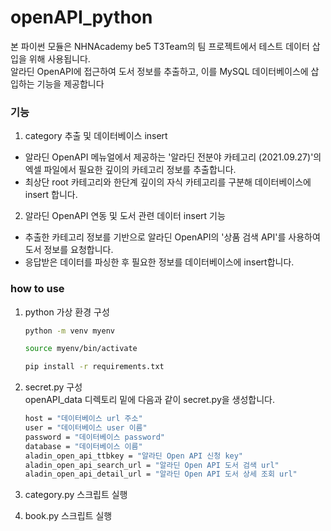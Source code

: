 # openAPI_python

본 파이썬 모듈은 NHNAcademy be5 T3Team의 팀 프로젝트에서 테스트 데이터 삽입을 위해 사용됩니다. <br>
알라딘 OpenAPI에 접근하여 도서 정보를 추출하고, 이를 MySQL 데이터베이스에 삽입하는 기능을 제공합니다

### 기능 
1. category 추출 및 데이터베이스 insert
- 알라딘 OpenAPI 메뉴얼에서 제공하는 '알라딘 전분야 카테고리 (2021.09.27)'의 엑셀 파일에서 필요한 깊이의 카테고리 정보를 추출합니다.
- 최상단 root 카테고리와 한단계 깊이의 자식 카테고리를 구분해 데이터베이스에 insert 합니다.

2. 알라딘 OpenAPI 연동 및 도서 관련 데이터 insert 기능
- 추출한 카테고리 정보를 기반으로 알라딘 OpenAPI의 '상품 검색 API'를 사용하여 도서 정보를 요청합니다.
- 응답받은 데이터를 파싱한 후 필요한 정보를 데이터베이스에 insert합니다. 


### how to use

1. python 가상 환경 구성
    
    ```bash
    python -m venv myenv
    
    source myenv/bin/activate
    
    pip install -r requirements.txt
    ```
    
2. secret.py 구성<br>
openAPI_data 디렉토리 밑에 다음과 같이 secret.py을 생성합니다.
    ```bash
   host = "데이터베이스 url 주소"
   user = "데이터베이스 user 이름"
   password = "데이터베이스 password"
   database = "데이터베이스 이름"
   aladin_open_api_ttbkey = "알라딘 Open API 신청 key"
   aladin_open_api_search_url = "알라딘 Open API 도서 검색 url"
   aladin_open_api_detail_url = "알라딘 Open API 도서 상세 조회 url"
    ```

3. category.py 스크립트 실행 
4. book.py 스크립트 실행